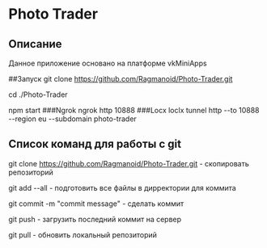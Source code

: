 # Photo Trader
## Описание
Данное приложение основано на платформе vkMiniApps

##Запуск
git clone https://github.com/Ragmanoid/Photo-Trader.git

cd ./Photo-Trader

npm start
###Ngrok
ngrok http 10888
###Locx
loclx tunnel http --to 10888 --region eu  --subdomain photo-trader

## Список команд для работы с git
git clone https://github.com/Ragmanoid/Photo-Trader.git - скопировать репозиторий

git add --all - подготовить все файлы в дирректории для коммита

git commit -m "commit message" - сделать коммит

git push - загрузить последний коммит на сервер

git pull - обновить локальный репозиторий